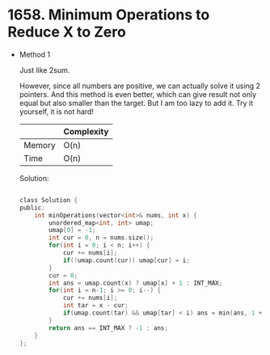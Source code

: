 # 1658. Minimum Operations to Reduce X to Zero 
- Method 1

    Just like 2sum.

    However, since all numbers are positive, we can actually solve it using 2 pointers. And this method is even better, which can give result not only equal but also smaller than the target. But I am too lazy to add it. Try it yourself, it is not hard!

    | |   Complexity  |
    | ----------- | ----------- | 
    |  Memory     | O(n) | 
    |      Time       |  O(n) | 


    Solution:

    ``` h

    class Solution {
    public:
        int minOperations(vector<int>& nums, int x) {
            unordered_map<int, int> umap;
            umap[0] = -1;
            int cur = 0, n = nums.size();
            for(int i = 0; i < n; i++) {
                cur += nums[i];
                if(!umap.count(cur)) umap[cur] = i;
            }
            cur = 0;
            int ans = umap.count(x) ? umap[x] + 1 : INT_MAX;
            for(int i = n-1; i >= 0; i--) {
                cur += nums[i];
                int tar = x - cur;
                if(umap.count(tar) && umap[tar] < i) ans = min(ans, 1 + umap[tar] + n-i);
            }
            return ans == INT_MAX ? -1 : ans;
        }
    };

    ```

<!-- - Method 2

    This is another method.

    | |   Complexity  |
    | ----------- | ----------- | 
    |  Memory     | O(n) | 
    |      Time       |  O(n) | 


    Solution:

    ``` h



    ```

- Additional Knowledge:
       
    Here are some additional knowledge.



<br> -->